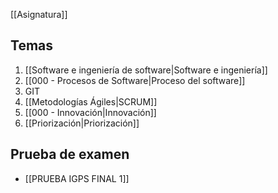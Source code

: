 [[Asignatura]]
## Temas
1. [[Software e ingeniería de software|Software e ingeniería]]
2. [[000 - Procesos de Software|Proceso del software]]
3. GIT
4. [[Metodologías Ágiles|SCRUM]]
5. [[000 - Innovación|Innovación]]
6. [[Priorización|Priorización]]
## Prueba de examen
- [[PRUEBA IGPS FINAL 1]]